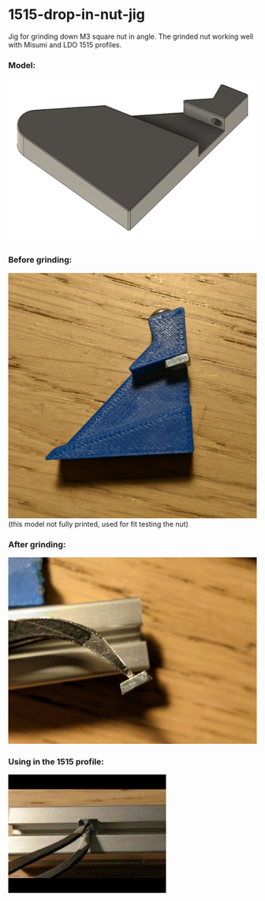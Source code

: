 # 1515-drop-in-nut-jig
Jig for grinding down M3 square nut in angle.
The grinded nut working well with Misumi and LDO 1515 profiles.


### Model:
![3d model](/images/square-nut-jig-model.png)

### Before grinding:
![nut mounted on jig](/images/square-nut-before-grinding.jpg)
(this model not fully printed, used for fit testing the nut)

### After grinding:
![grinded down image](/images/grinded-square-nut.jpg)

### Using in the 1515 profile:
![1515 insert](/images/grinded-square-nut-1515-insert.gif)
